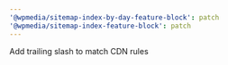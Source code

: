 ```yaml
---
'@wpmedia/sitemap-index-by-day-feature-block': patch
'@wpmedia/sitemap-index-feature-block': patch
---
```


Add trailing slash to match CDN rules
